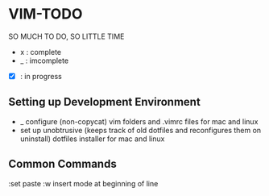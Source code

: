 VIM-TODO
========

SO MUCH TO DO, SO LITTLE TIME
*  x  : complete
*  _  : imcomplete
* [x] : in progress

Setting up Development Environment
----------------------------------
* _ configure (non-copycat) vim folders and .vimrc files for mac and linux
* set up unobtrusive (keeps track of old dotfiles and reconfigures them on uninstall) dotfiles installer for mac and linux

Common Commands
---------------
:set paste
:w
insert mode at beginning of line
